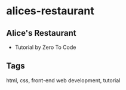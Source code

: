 # alices-restaurant

## Alice's Restaurant
- Tutorial by Zero To Code

## Tags
html, css, front-end web development, tutorial
